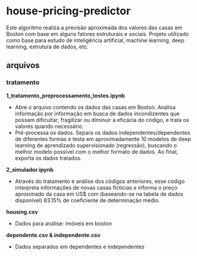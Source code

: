 # house-pricing-predictor
Este algoritmo realiza a previsão aproximada dos valores das casas em Boston com base em alguns fatores estruturais e sociais. Projeto utilizado como base para estudo de inteligência artificial, machine learning, deep learning, estrutura de dados, etc.
  

## arquivos

### tratamento
**1_tratamento_preprocessamento_testes.ipynb**
- Abre o arquivo contendo os dados das casas em Boston. Analisa informação por informação em busca de dados incondizentes que possam dificultar, fragilizar ou diminuir a eficácia do código, e trata os valores quando necessário.
- Pré-processa os dados. Separa os dados independentes/dependentes de diferentes formas e testa em aproximadamente 10 modelos de deep learning de aprendizado supervisionado (regressão), buscando o melhor modelo possível com o melhor formato de dados. Ao final, exporta os dados tratados.

**2_simulador.ipynb**
- Através do tratamento e análise dos códigos anteriores, esse código interpreta informações de novas casas fictícias e informa o preço aproximado da casa em US$ com (baseando-se na tabela de dados disponível) 83.15% de coeficiente de determinação médio.

**housing.csv**
- Dados para análise: imóveis em boston

**dependente.csv & independente.csv**
- Dados separados em dependentes e independentes
